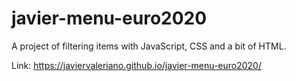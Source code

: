 # javier-menu-euro2020
A project of filtering items with JavaScript, CSS and a bit of HTML.


Link: <a href="https://javiervaleriano.github.io/javier-menu-euro2020">https://javiervaleriano.github.io/javier-menu-euro2020/</a>